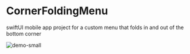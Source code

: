 # CornerFoldingMenu
swiftUI mobile app project for a custom menu that folds in and out of the bottom corner

![demo-small](https://user-images.githubusercontent.com/35542673/112187375-0c415a00-8bd0-11eb-95d4-877a4de54ebf.gif)

